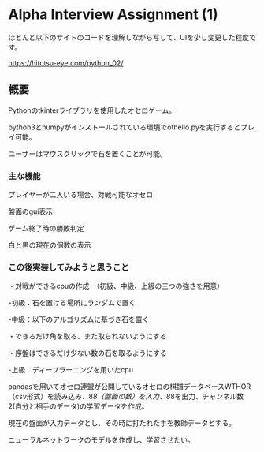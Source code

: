 # Alpha Interview Assignment (1)

ほとんど以下のサイトのコードを理解しながら写して、UIを少し変更した程度です。

https://hitotsu-eye.com/python_02/

## 概要
Pythonのtkinterライブラリを使用したオセロゲーム。

python3とnumpyがインストールされている環境でothello.pyを実行するとプレイ可能。

ユーザーはマウスクリックで石を置くことが可能。

### 主な機能

プレイヤーが二人いる場合、対戦可能なオセロ

盤面のgui表示

ゲーム終了時の勝敗判定

白と黒の現在の個数の表示

### この後実装してみようと思うこと

・対戦ができるcpuの作成　（初級、中級、上級の三つの強さを用意）

-初級：石を置ける場所にランダムで置く

-中級：以下のアルゴリズムに基づき石を置く

  ・できるだけ角を取る、また取られないようにする
  
  ・序盤はできるだけ少ない数の石を取るようにする
  
-上級：ディープラーニングを用いたcpu

pandasを用いてオセロ連盟が公開しているオセロの棋譜データベースWTHOR（csv形式）を読み込み、8*8（盤面の数）を入力、8*8を出力、チャンネル数2(自分と相手のデータ)の学習データを作成。

現在の盤面が入力データとし、その時に打たれた手を教師データとする。

ニューラルネットワークのモデルを作成し、学習させたい。



